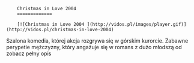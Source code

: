 
        Christmas in Love 2004 
        =============
        
        [![Christmas in Love 2004 ](http://vidos.pl/images/player.gif)](http://vidos.pl/christmas-in-love-2004)
        
        
 Szalona komedia, której akcja rozgrywa się w górskim kurorcie. Zabawne perypetie mężczyzny, który angażuje się w romans z dużo młodszą od zobacz pełny opis
    
